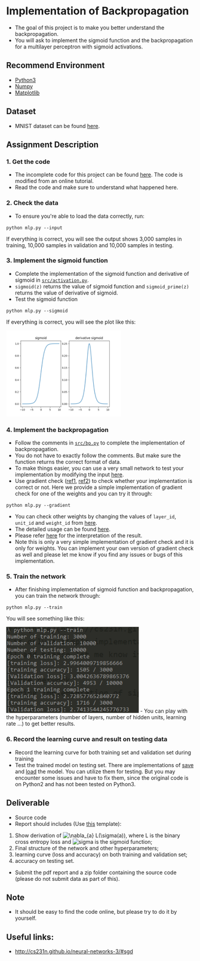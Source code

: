 # Implementation of Backpropagation
- The goal of this project is to make you better understand the backpropagation.
- You will ask to implement the sigmoid function and the backpropagation for a multilayer perceptron with sigmoid activations.

## Recommend Environment
- [Python3](https://www.python.org/download/releases/3.0/)
- [Numpy](http://www.numpy.org/)
- [Matplotlib](https://matplotlib.org/)

## Dataset
- MNIST dataset can be found [here](data).

## Assignment Description
### 1. Get the code
- The incomplete code for this project can be found [here](assignment/). The code is modified from an online tutorial.
- Read the code and make sure to understand what happened here.

### 2. Check the data
- To ensure you're able to load the data correctly, run:

```
python mlp.py --input
```
If everything is correct, you will see  the output shows 3,000 samples in training, 10,000 samples in validation and 10,000 samples in testing.

### 3. Implement the sigmoid function
- Complete the implementation of the sigmoid function and derivative of sigmoid in [`src/activation.py`](assignment/src/activation.py).
- `sigmoid(z)` returns the value of sigmoid function and `sigmoid_prime(z)` returns the value of derivative of sigmoid.
- Test the sigmoid function

```
python mlp.py --sigmoid
```
If everything is correct, you will see the plot like this:

<img src = 'figs/sigmoid.png' height = '230px'>

### 4. Implement the backpropagation
- Follow the comments in [`src/bp.py`](assignment/src/bp.py) to complete the implementation of backpropagation.
- You do not have to exactly follow the comments. But make sure the function returns the correct format of data.
- To make things easier, you can use a very small network to test your implementation by modifying the input [here](assignment/experiment/mlp.py#L56).
- Use gradient check ([ref1](http://cs231n.github.io/neural-networks-3/#gradcheck), [ref2](http://deeplearning.stanford.edu/tutorial/supervised/DebuggingGradientChecking)) to check whether your implementation is correct or not. Here we provide a simple implementation of gradient check for one of the weights and you can try it through:

```
python mlp.py --gradient
```
- You can check other weights by changing the values of `layer_id`, `unit_id` and `weight_id` from [here](assignment/experiment/mlp.py#L57). 
- The detailed usage can be found [here](assignment/src/network2.py#L205). 
- Please refer [here](http://cs231n.github.io/neural-networks-3/#gradcheck) for the interpretation of the result. 
- Note this is only a very simple implementation of gradient check and it is only for weights. You can implement your own version of gradient check as well and please let me know if you find any issues or bugs of this implementation.

### 5. Train the network
- After finishing implementation of sigmoid function and backpropagation, you can train the network through:
```
python mlp.py --train
```
You will see something like this:

<img src = 'figs/running.png' height = '230px'>
- You can play with the hyperparameters (number of layers, number of hidden units, learning rate ...) to get better results.

### 6. Record the learning curve and result on testing data
- Record the learning curve for both training set and validation set during training
- Test the trained model on testing set. There are implementations of [save](assignment/src/network2.py#L292) and [load](assignment/src/network2.py#L303) the model. You can utilize them for testing. But you may encounter some issues and have to fix them, since the original code is on Python2 and has not been tested on Python3. 


## Deliverable
- Source code
- Report should includes (Use [this](https://www.ieee.org/conferences/publishing/templates.html) template): 
<!-- 1. Show derivation of <img src = 'figs/Project_1_grad_of_loss.PNG' height = '30px'>; -->
1. Show derivation of <img src="https://latex.codecogs.com/svg.latex?\Large&space;\nabla_{a} L(\sigma(a))" title=" \nabla_{a} L(\sigma(a))" />, where L is the binary cross entropy loss and <img src="https://latex.codecogs.com/svg.latex?\Large&space;\sigma(a)" title="sigma" /> is the sigmoid function;
2. Final structure of the network and other hyperparameters;
3. learning curve (loss and accuracy) on both training and validation set; 
4. accuracy on testing set.
- Submit the pdf report and a zip folder containing the source code (please do not submit data as part of this).

## Note
- It should be easy to find the code online, but please try to do it by yourself.

## Useful links:
- http://cs231n.github.io/neural-networks-3/#sgd









